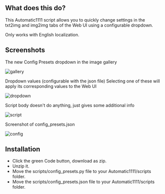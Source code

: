 ## What does this do?
This Automatic1111 script allows you to quickly change settings in the txt2img and img2img tabs of the Web UI using a configurable dropdown.

Only works with English localization.

## Screenshots
The new Config Presets dropdown in the image gallery

![gallery](https://i.imgur.com/cnxuyzc.jpg)

Dropdown values (configurable with the json file)
Selecting one of these will apply its corresponding values to the Web UI

![dropdown](https://i.imgur.com/B1eMWAw.jpg)

Script body doesn't do anything, just gives some additional info

![script](https://i.imgur.com/38nssdr.jpg)

Screenshot of config_presets.json

![config](https://i.imgur.com/iJ13uhU.jpg)

## Installation
* Click the green Code button, download as zip.
* Unzip it.
* Move the scripts/config_presets.py file to your Automatic1111/scripts folder.
* Move the scripts/config_presets.json file to your Automatic1111/scripts folder.
